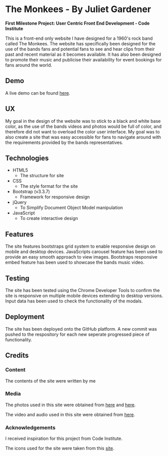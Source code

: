 # The Monkees - By Juliet Gardener

**First Milestone Project: User Centric Front End Development  - Code Institute**

This is a front-end only website I have designed for a 1960's rock band called The Monkees. The website has specifically been designed for the use of the bands fans and potential
fans to see and hear clips from their past and recent material as it becomes available. It has also been designed to promote their music and publicise their availability for 
event bookings for fans around the world.

## Demo

A live demo can be found [here](https://julietisstudent.github.io/Milestone-Project-1/).

## UX

My goal in the design of the website was to stick to a black and white base color, as the use of the bands videos and photos would be full of color, and therefore did not want
to overload the color user interface.
My goal was to also create a site that was easy accessible for fans to navigate around with the requirements provided by the bands representatives.

## Technologies

* HTML5
    * The structure for site
* CSS 
    * The style format for the site
* Bootstrap (v3.3.7)
     * Framework for responsive design
* jQuery 
     * To Simplify Document Object Model manipulation
* JavaScript
     * To create interactive design

## Features

The site features bootstraps grid system to enable responsive design on mobile and desktop devices. 
JavaScripts carousel feature has been used to provide an easy smooth approach to view images.
Bootstraps responsive embed feature has been used to showcase the bands music video.

## Testing

The site has been tested using the Chrome Developer Tools to confirm the site is responsive on multiple mobile devices extending to desktop versions.
Input data has been used to check the functionality of the modals.

## Deployment

The site has been deployed onto the GitHub platform. A new commit was pushed to the respository for each new seperate progressed
piece of functionality.

## Credits

### Content
The contents of the site were written by me

### Media 
The photos used in this site were obtained from [here](https://github.com/Code-Institute-Org/project-assets) and [here](/images/the_monkees.jpg).

The video and audio used in this site were obtained from [here](https://github.com/Code-Institute-Org/project-assets/tree/master/stream-1/band-assets).

### Acknowledgements
I received inspiration for this project from Code Institute.

The icons used for the site were taken from this [site](https://fontawesome.com/icons?d=gallery).



